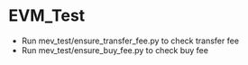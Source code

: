# EVM_Test
- Run mev_test/ensure_transfer_fee.py to check transfer fee
- Run mev_test/ensure_buy_fee.py to check buy fee
